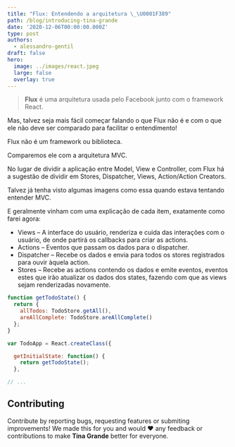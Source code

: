 ```yaml
---
title: "Flux: Entendendo a arquitetura \_\U0001F389"
path: /blog/introducing-tina-grande
date: '2020-12-06T00:00:00.000Z'
type: post
authors:
  - alessandro-gentil
draft: false
hero:
  image: ../images/react.jpeg
  large: false
  overlay: true
---
```


> **Flux** é uma arquitetura usada pelo Facebook junto com o framework React.

Mas, talvez seja mais fácil começar falando o que Flux não é e com o que ele não deve ser comparado para facilitar o entendimento!

Flux não é um framework ou biblioteca.

Comparemos ele com a arquitetura MVC.

No lugar de dividir a aplicação entre Model, View e Controller, com Flux há a sugestão de dividir em Stores, Dispatcher, Views, Action/Action Creators.

Talvez já tenha visto algumas imagens como essa quando estava tentando entender MVC.

E geralmente vinham com uma explicação de cada item, exatamente como farei agora:

- Views – A interface do usuário, renderiza e cuida das interações com o usuário, de onde partirá os callbacks para criar as actions.
- Actions – Eventos que passam os dados para o dispatcher.
- Dispatcher – Recebe os dados e envia para todos os stores registrados para ouvir àquela action.
- Stores – Recebe as actions contendo os dados e emite eventos, eventos estes que irão atualizar os dados dos states, fazendo com que as views sejam renderizadas novamente.

```js
function getTodoState() {
  return {
    allTodos: TodoStore.getAll(),
    areAllComplete: TodoStore.areAllComplete()
  };
}

var TodoApp = React.createClass({

  getInitialState: function() {
    return getTodoState();
  },

// ...
```

## Contributing

Contribute by reporting bugs, requesting features or submiting improvements! We made this for you and would ❤️ any feedback or contributions to make **Tina Grande** better for everyone.
